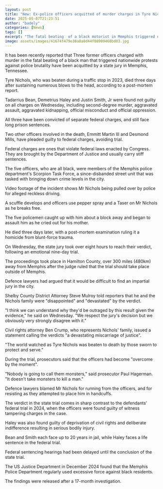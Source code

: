 ```yaml
---
layout: post
title: "New: Ex-police officers acquitted of murder charges in Tyre Nichols beating death"
date: 2025-05-07T21:23:51
author: "badely"
categories: [News]
tags: []
excerpt: "The fatal beating  of a black motorist in Memphis triggered nationwide protests against police brutality."
image: assets/images/41674f479e38a8a8d44f08909460bd03.jpg
---
```


It has been recently reported that Three former officers charged with murder in the fatal beating of a black man that  triggered nationwide protests  against police brutality have been acquitted by a state jury in Memphis, Tennessee.

Tyre Nichols, who was beaten during a traffic stop in 2023, died three days after sustaining numerous blows to the head, according to a post-mortem report. 

Tadarrius Bean, Demetrius Haley and Justin Smith, Jr were found not guilty on all charges on Wednesday, including second-degree murder, aggravated assault, aggravated kidnapping, official misconduct and official oppression.

All three have been convicted of separate federal charges, and still face long prison sentences. 

Two other officers involved in the death, Emmitt Martin III and Desmond Mills, have pleaded guilty to federal charges, avoiding trial.

Federal charges are ones that violate federal laws enacted by Congress. They are brought by the Department of Justice and usually carry stiff sentences.

The five officers, who are all black, were members of the Memphis police department's Scorpion Task Force, a since-disbanded street unit that was tasked with bringing down crime levels in the city.

Video footage of the incident shows Mr Nichols being pulled over by police for alleged reckless driving.

A scuffle develops and officers use pepper spray and a Taser on Mr Nichols as he breaks free.

The five policemen caught up with him about a block away and began to assault him as he cried out for his mother.

He died three days later, with a post-mortem examination ruling it a homicide from blunt-force trauma.

On Wednesday,  the state jury took over eight hours to reach their verdict, following an emotional nine-day trial.

The proceedings took place in Hamilton County, over 300 miles (480km) away from Memphis after the judge ruled that the trial should take place outside of Memphis.

Defence lawyers had argued that it would be difficult to find an impartial jury in the city.

Shelby County District Attorney Steve Mulroy told reporters that he and the Nichols family were "disappointed" and "devastated" by the verdict.

"I think we can understand why they'd be outraged by this result given the evidence," he said on Wednesday. "We respect the jury's decision but we obviously very strongly disagree with it." 

Civil rights attorney Ben Crump, who represents Nichols' family, issued a statement calling the verdicts "a devastating miscarriage of justice".

"The world watched as Tyre Nichols was beaten to death by those sworn to protect and serve."

During the trial, prosecutors said that the officers had become "overcome by the moment".

"Nobody is going to call them monsters," said prosecutor Paul Hagerman. "It doesn't take monsters to kill a man."

Defence lawyers blamed Mr Nichols for running from the officers, and for resisting as they attempted to place him in handcuffs. 

The verdict in the state trial comes in sharp contrast to the defendants' federal trial in 2024, when the officers were found guilty of witness tampering charges in the case. 

Haley was also found guilty of deprivation of civil rights and deliberate indifference resulting in serious bodily injury.

Bean and Smith each face up to 20 years in jail, while Haley faces a life sentence in the federal trial.

Federal sentencing hearings had been delayed until the conclusion of the state trial.

The US Justice Department in December 2024 found that the Memphis Police Department regularly used excessive force against black residents.

The findings were released after a 17-month investigation.

